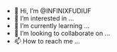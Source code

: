 - 👋 Hi, I’m @INFINIXFUDIUF
- 👀 I’m interested in ...
- 🌱 I’m currently learning ...
- 💞️ I’m looking to collaborate on ...
- 📫 How to reach me ...

<!---
INFINIXFUDIUF/INFINIXFUDIUF is a ✨ special ✨ repository because its `README.md` (this file) appears on your GitHub profile.
You can click the Preview link to take a look at your changes.
--->
